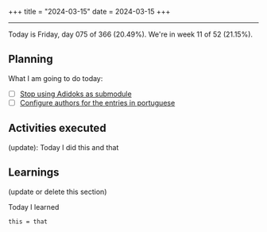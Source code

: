 +++
title = "2024-03-15"
date = 2024-03-15
+++

---

Today is Friday, day 075 of 366 (20.49%). We're in week 11 of 52 (21.15%).

## Planning

What I am going to do today:

- [ ] [Stop using Adidoks as submodule](https://github.com/OmnicodeSolutions/worklog-luisa/issues/4)
- [ ] [Configure authors for the entries in portuguese](https://github.com/OmnicodeSolutions/worklog-luisa/issues/4)

## Activities executed

(update): Today I did this and that

## Learnings

(update or delete this section)

Today I learned
```
this = that
```
